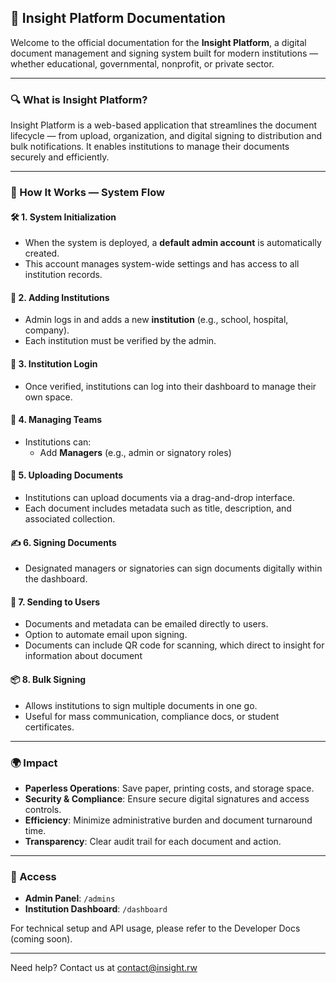 ## 📘 Insight Platform Documentation

Welcome to the official documentation for the **Insight Platform**, a digital document management and signing system built for modern institutions — whether educational, governmental, nonprofit, or private sector.

---

### 🔍 What is Insight Platform?

Insight Platform is a web-based application that streamlines the document lifecycle — from upload, organization, and digital signing to distribution and bulk notifications. It enables institutions to manage their documents securely and efficiently.

---

### 🧭 How It Works — System Flow

#### 🛠️ 1. System Initialization

- When the system is deployed, a **default admin account** is automatically created.
- This account manages system-wide settings and has access to all institution records.

#### 🏢 2. Adding Institutions

- Admin logs in and adds a new **institution** (e.g., school, hospital, company).
- Each institution must be verified by the admin.

#### 🔐 3. Institution Login

- Once verified, institutions can log into their dashboard to manage their own space.

#### 👥 4. Managing Teams

- Institutions can:
  - Add **Managers** (e.g., admin or signatory roles)



#### 📄 5. Uploading Documents

- Institutions can upload documents via a drag-and-drop interface.
- Each document includes metadata such as title, description, and associated collection.

#### ✍️ 6. Signing Documents

- Designated managers or signatories can sign documents digitally within the dashboard.

#### 📧 7. Sending to Users

- Documents and metadata can be emailed directly to users.
- Option to automate email upon signing.
- Documents can include QR code for scanning, which direct to insight for information about document

#### 📦 8. Bulk Signing

- Allows institutions to sign multiple documents in one go.
- Useful for mass communication, compliance docs, or student certificates.

---

### 🌍 Impact

- **Paperless Operations**: Save paper, printing costs, and storage space.
- **Security & Compliance**: Ensure secure digital signatures and access controls.
- **Efficiency**: Minimize administrative burden and document turnaround time.
- **Transparency**: Clear audit trail for each document and action.

---

### 🔗 Access

- **Admin Panel**: `/admins`
- **Institution Dashboard**: `/dashboard`

For technical setup and API usage, please refer to the Developer Docs (coming soon).

---

Need help? Contact us at contact@insight.rw

